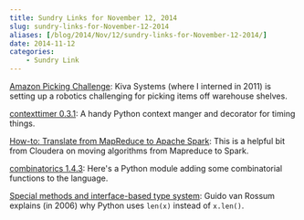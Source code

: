 ```yaml
---
title: Sundry Links for November 12, 2014
slug: sundry-links-for-November-12-2014
aliases: [/blog/2014/Nov/12/sundry-links-for-November-12-2014/]
date: 2014-11-12
categories:
    - Sundry Link
---
```


[Amazon Picking Challenge](http://amazonpickingchallenge.org/): Kiva Systems (where I interned in 2011) is setting up a robotics challenging for picking items off warehouse shelves.

[contexttimer 0.3.1](https://pypi.python.org/pypi/contexttimer/0.3.1): A handy Python context manger and decorator for timing things.

[How-to: Translate from MapReduce to Apache Spark](http://blog.cloudera.com/blog/2014/09/how-to-translate-from-mapreduce-to-apache-spark/): This is a helpful bit from Cloudera on moving algorithms from Mapreduce to Spark.

[combinatorics 1.4.3](https://pypi.python.org/pypi/combinatorics/1.4.3): Here's a Python module adding some combinatorial functions to the language.

[Special methods and interface-based type system](https://mail.python.org/pipermail/python-3000/2006-November/004643.html): Guido van Rossum explains (in 2006) why Python uses `len(x)` instead of `x.len()`.
